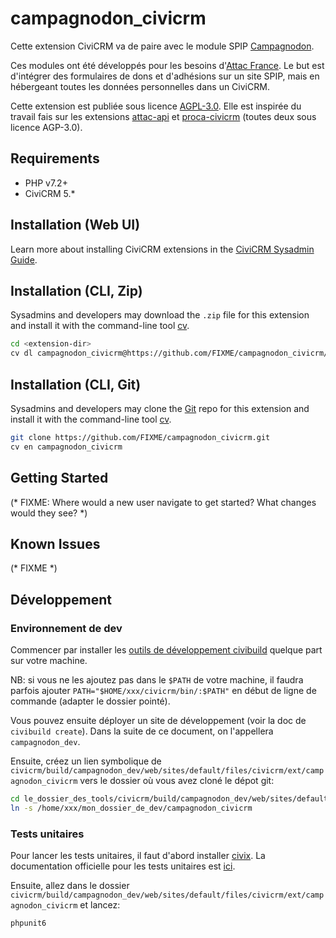 # campagnodon_civicrm

Cette extension CiviCRM va de paire avec le module SPIP [Campagnodon](https://code.globenet.org/attacfr/campagnodon).

Ces modules ont été développés pour les besoins d'[Attac France](https://france.attac.org).
Le but est d'intégrer des formulaires de dons et d'adhésions sur un site SPIP, mais en hébergeant toutes les données personnelles dans un CiviCRM.

Cette extension est publiée sous licence [AGPL-3.0](LICENSE.txt).
Elle est inspirée du travail fais sur les extensions [attac-api](https://github.com/TechToThePeople/attac-api) et [proca-civicrm](https://github.com/fixthestatusquo/proca-civicrm) (toutes deux sous licence AGP-3.0).

## Requirements

* PHP v7.2+
* CiviCRM 5.*

## Installation (Web UI)

Learn more about installing CiviCRM extensions in the [CiviCRM Sysadmin Guide](https://docs.civicrm.org/sysadmin/en/latest/customize/extensions/).

## Installation (CLI, Zip)

Sysadmins and developers may download the `.zip` file for this extension and
install it with the command-line tool [cv](https://github.com/civicrm/cv).

```bash
cd <extension-dir>
cv dl campagnodon_civicrm@https://github.com/FIXME/campagnodon_civicrm/archive/master.zip
```

## Installation (CLI, Git)

Sysadmins and developers may clone the [Git](https://en.wikipedia.org/wiki/Git) repo for this extension and
install it with the command-line tool [cv](https://github.com/civicrm/cv).

```bash
git clone https://github.com/FIXME/campagnodon_civicrm.git
cv en campagnodon_civicrm
```

## Getting Started

(* FIXME: Where would a new user navigate to get started? What changes would they see? *)

## Known Issues

(* FIXME *)

## Développement

### Environnement de dev

Commencer par installer les [outils de développement civibuild](https://docs.civicrm.org/dev/en/latest/tools/civibuild/) quelque part sur votre machine.

NB: si vous ne les ajoutez pas dans le `$PATH` de votre machine, il faudra parfois ajouter `PATH="$HOME/xxx/civicrm/bin/:$PATH"` en début de ligne de commande (adapter le dossier pointé).

Vous pouvez ensuite déployer un site de développement (voir la doc de `civibuild create`).
Dans la suite de ce document, on l'appellera `campagnodon_dev`.

Ensuite, créez un lien symbolique de `civicrm/build/campagnodon_dev/web/sites/default/files/civicrm/ext/campagnodon_civicrm` vers le dossier où vous avez cloné le dépot git:

```bash
cd le_dossier_des_tools/civicrm/build/campagnodon_dev/web/sites/default/files/civicrm/ext/
ln -s /home/xxx/mon_dossier_de_dev/campagnodon_civicrm
```

### Tests unitaires

Pour lancer les tests unitaires, il faut d'abord installer [civix](https://docs.civicrm.org/dev/en/latest/extensions/civix/). La documentation officielle pour les tests unitaires est [ici](https://docs.civicrm.org/dev/en/latest/testing/phpunit/#running-tests).

Ensuite, allez dans le dossier `civicrm/build/campagnodon_dev/web/sites/default/files/civicrm/ext/campagnodon_civicrm` et lancez:

```bash
phpunit6
```
